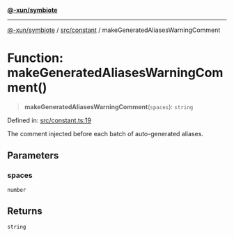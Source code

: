 [**@-xun/symbiote**](../../../README.md)

***

[@-xun/symbiote](../../../README.md) / [src/constant](../README.md) / makeGeneratedAliasesWarningComment

# Function: makeGeneratedAliasesWarningComment()

> **makeGeneratedAliasesWarningComment**(`spaces`): `string`

Defined in: [src/constant.ts:19](https://github.com/Xunnamius/symbiote/blob/03d0f5ec06412a1a9df5554ab91ab42206eb76e6/src/constant.ts#L19)

The comment injected before each batch of auto-generated aliases.

## Parameters

### spaces

`number`

## Returns

`string`
